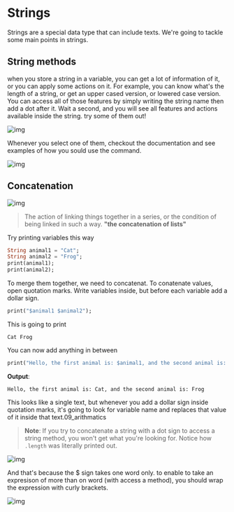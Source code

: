 # Strings

Strings are a special data type that can include texts. We're going to tackle some main points in strings. 



## String methods

when you store a string in a variable, you can get a lot of information of it, or you can apply some actions on it. For example, you can know what's the length of a string, or get an upper cased version, or lowered case version. You can access all of those features by simply writing the string name then add a dot after it. Wait a second, and you will see all features and actions available inside the string. try some of them out! 

![img](https://lh6.googleusercontent.com/zNjupsHgQP0oIieYBweT7pqcb_rezDDxnNGY08faQlvdYicD-xL3yJNmkkv2sGpkn8VJw1hhLmDNpp30EKDFHO8gTZd6i7c2S0d8J68xTXRIk1Pl9S_JyiKQ8gJqK4hTiDMips-N)



Whenever you select one of them, checkout the documentation and see examples of how you sould use the command. 

![img](https://lh3.googleusercontent.com/CROWfBbAVoHzdvnYG_0mGhKqOC_HFqZBaL2D1nYWdxq4LZ7A0EMxHhnkieZ0KflNLtrRf04Nhyg_t5Hy1_15Q6qEnNZq7dOb3lc2gJc9et5u7KfxnlBxAPP1J8d6YIrmt8TRSmhb)







## **Concatenation**

![img](https://lh3.googleusercontent.com/Mz3V-uhONyjTHvqWPA2I2xczwcHgmxJIdtO3bVkDRn1tGiGSu1fACQUTihQ-coXS2akcSiLbhvaNB9nIRhXoX1gkF46dGZST989zlo7leoV1tLPJTOUZopRzqmO_5jL4ew8oDapM)

> The action of linking things together in a series, or the condition of being linked in such a way.
> **"the concatenation of lists"**



Try printing variables this way

```dart
String animal1 = "Cat";
String animal2 = "Frog";
print(animal1);
print(animal2);
```

To merge them together, we need to concatenat. To conatenate values, open quotation marks. Write variables inside, but before each variable add a dollar sign. 

```dart
print("$animal1 $animal2");
```



This is going to print 

```shell
Cat Frog
```



You can now add anything in between 

```dart
print("Hello, the first animal is: $animal1, and the second animal is: $animal2");
```

**Output**:

```shell
Hello, the first animal is: Cat, and the second animal is: Frog
```



This looks like a single text, but whenever you add a dollar sign inside quotation marks, it's going to look for variable name and replaces that value of it inside that text.09_arithmatics



> **Note**: If you try to concatenate a string with a dot sign to access a string method, you won't get what you're looking for. Notice how `.length` was literally printed out. 

![img](https://lh4.googleusercontent.com/ZBUqu2cQcmxjf0t35PKvUwf0DdNfUn9lh0JVNEPDzCJ0LN6cMRtdQX62ishSB92Wt1Sv4N1lpYUQix7sEfwTxlxdH7WutNR0ucKE4hr0e6c3B-Hz_R_3kGCu6YHehoyTvmglmyz1)



And that's because the $ sign takes one word only. to enable to take an expresison of more than on word (with access a method), you should wrap the expression with curly brackets.

![img](https://lh5.googleusercontent.com/ibCstBydt4nfkxupQiBo4atqxuqWCA6zFKtW3AENcU5wkU8X9W4Pb3k8RRckRHot5PWgdAewVXUopG24fbT2nq8wpID27uOhAlq7gdbjq4fh7OowqVv1U-ym8bPDVwgCDpO7hoDB)

























